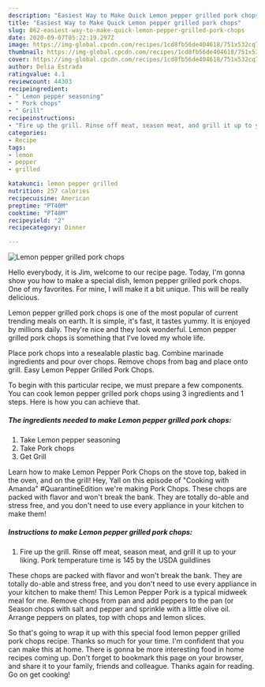 ```yaml
---
description: "Easiest Way to Make Quick Lemon pepper grilled pork chops"
title: "Easiest Way to Make Quick Lemon pepper grilled pork chops"
slug: 862-easiest-way-to-make-quick-lemon-pepper-grilled-pork-chops
date: 2020-09-07T05:22:19.297Z
image: https://img-global.cpcdn.com/recipes/1cd8fb56de404618/751x532cq70/lemon-pepper-grilled-pork-chops-recipe-main-photo.jpg
thumbnail: https://img-global.cpcdn.com/recipes/1cd8fb56de404618/751x532cq70/lemon-pepper-grilled-pork-chops-recipe-main-photo.jpg
cover: https://img-global.cpcdn.com/recipes/1cd8fb56de404618/751x532cq70/lemon-pepper-grilled-pork-chops-recipe-main-photo.jpg
author: Delia Estrada
ratingvalue: 4.1
reviewcount: 44303
recipeingredient:
- " Lemon pepper seasoning"
- " Pork chops"
- " Grill"
recipeinstructions:
- "Fire up the grill. Rinse off meat, season meat, and grill it up to your liking. Pork temperature time is 145 by the USDA guildlines"
categories:
- Recipe
tags:
- lemon
- pepper
- grilled

katakunci: lemon pepper grilled 
nutrition: 257 calories
recipecuisine: American
preptime: "PT40M"
cooktime: "PT40M"
recipeyield: "2"
recipecategory: Dinner

---
```



![Lemon pepper grilled pork chops](https://img-global.cpcdn.com/recipes/1cd8fb56de404618/751x532cq70/lemon-pepper-grilled-pork-chops-recipe-main-photo.jpg)

Hello everybody, it is Jim, welcome to our recipe page. Today, I'm gonna show you how to make a special dish, lemon pepper grilled pork chops. One of my favorites. For mine, I will make it a bit unique. This will be really delicious.

Lemon pepper grilled pork chops is one of the most popular of current trending meals on earth. It is simple, it's fast, it tastes yummy. It is enjoyed by millions daily. They're nice and they look wonderful. Lemon pepper grilled pork chops is something that I've loved my whole life.

Place pork chops into a resealable plastic bag. Combine marinade ingredients and pour over chops. Remove chops from bag and place onto grill. Easy Lemon Pepper Grilled Pork Chops.


To begin with this particular recipe, we must prepare a few components. You can cook lemon pepper grilled pork chops using 3 ingredients and 1 steps. Here is how you can achieve that.

<!--inarticleads1-->

##### The ingredients needed to make Lemon pepper grilled pork chops:

1. Take  Lemon pepper seasoning
1. Take  Pork chops
1. Get  Grill


Learn how to make Lemon Pepper Pork Chops on the stove top, baked in the oven, and on the grill! Hey, Yall on this episode of &#34;Cooking with Amanda&#34; #QuarantineEdition we&#39;re making Pork Chops. These chops are packed with flavor and won&#39;t break the bank. They are totally do-able and stress free, and you don&#39;t need to use every appliance in your kitchen to make them! 

<!--inarticleads2-->

##### Instructions to make Lemon pepper grilled pork chops:

1. Fire up the grill. Rinse off meat, season meat, and grill it up to your liking. Pork temperature time is 145 by the USDA guildlines


These chops are packed with flavor and won&#39;t break the bank. They are totally do-able and stress free, and you don&#39;t need to use every appliance in your kitchen to make them! This Lemon Pepper Pork is a typical midweek meal for me. Remove chops from pan and add peppers to the pan (or Season chops with salt and pepper and sprinkle with a little olive oil. Arrange peppers on plates, top with chops and lemon slices. 

So that's going to wrap it up with this special food lemon pepper grilled pork chops recipe. Thanks so much for your time. I'm confident that you can make this at home. There is gonna be more interesting food in home recipes coming up. Don't forget to bookmark this page on your browser, and share it to your family, friends and colleague. Thanks again for reading. Go on get cooking!
